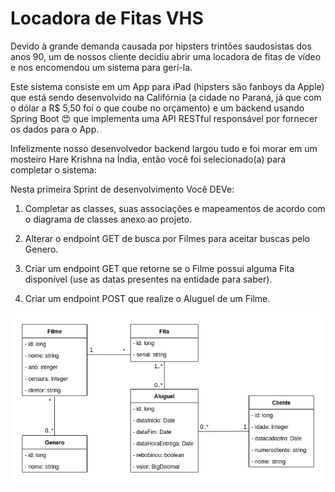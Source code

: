 # Locadora de Fitas VHS

Devido à grande demanda causada por hipsters trintões saudosistas dos anos 90, um de nossos cliente decidiu abrir uma
locadora de fitas de vídeo e nos encomendou um sistema para gerí-la.

Este sistema consiste em um App para iPad (hipsters são fanboys da Apple) que está sendo desenvolvido na Califórnia
(a cidade no Paraná, já que com o dólar a R$ 5,50 foi o que coube no orçamento) e um backend usando Spring Boot 😍 que 
implementa uma API RESTful responsável por fornecer os dados para o App.

Infelizmente nosso desenvolvedor backend largou tudo e foi morar em um mosteiro Hare Krishna na Índia, então 
você foi selecionado(a) para completar o sistema:

Nesta primeira Sprint de desenvolvimento Você DEVe:

1. Completar as classes, suas associações e mapeamentos de acordo com o diagrama de classes anexo ao projeto.

2. Alterar o endpoint GET de busca por Filmes para aceitar buscas pelo Genero.

3. Criar um endpoint GET que retorne se o Filme possui alguma Fita disponível (use as datas presentes na entidade para saber).

4. Criar um endpoint POST que realize o Aluguel de um Filme. 

![](modelo-de-dominio.png)

